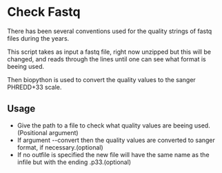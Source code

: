 Check Fastq
================================

There has been several conventions used for the quality strings of fastq files during the years.

This script takes as input a fastq file, right now unzipped but this will be changed, and reads through the lines until one can see what format is beeing used.

Then biopython is used to convert the quality values to the sanger PHREDD+33 scale. 


Usage
-----------------------------------

*	Give the path to a file to check what quality values are beeing used.(Positional argument)
*	If argument --convert then the quality values are converted to sanger format, if necessary.(optional)
*	If no outfile is specified the new file will have the same name as the infile but with the ending .p33.(optional)